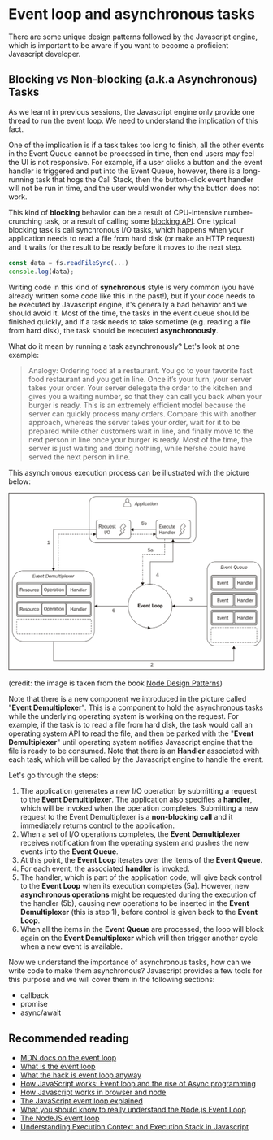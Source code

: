 # Event loop and asynchronous tasks

There are some unique design patterns followed by the Javascript engine, which is important to be aware if you want to become a proficient Javascript developer.

## Blocking vs Non-blocking \(a.k.a Asynchronous\) Tasks

As we learnt in previous sessions, the Javascript engine only provide one thread to run the event loop. We need to understand the implication of this fact.

One of the implication is if a task takes too long to finish, all the other events in the Event Queue cannot be processed in time, then end users may feel the UI is not responsive. For example, if a user clicks a button and the event handler is triggered and put into the Event Queue, however, there is a long-running task that hogs the Call Stack, then the button-click event handler will not be run in time, and the user would wonder why the button does not work.

This kind of **blocking** behavior can be a result of CPU-intensive number-crunching task, or a result of calling some [blocking API](https://nodejs.org/en/docs/guides/blocking-vs-non-blocking/). One typical blocking task is call synchronous I/O tasks, which happens when your application needs to read a file from hard disk \(or make an HTTP request\) and it waits for the result to be ready before it moves to the next step.

```javascript
const data = fs.readFileSync(...)
console.log(data);
```

Writing code in this kind of **synchronous** style is very common \(you have already written some code like this in the past!\), but if your code needs to be executed by Javascript engine, it's generally a bad behavior and we should avoid it. Most of the time, the tasks in the event queue should be finished quickly, and if a task needs to take sometime \(e.g. reading a file from hard disk\), the task should be executed **asynchronously**.

What do it mean by running a task asynchronously? Let's look at one example:

> Analogy: Ordering food at a restaurant. You go to your favorite fast food restaurant and you get in line. Once it’s your turn, your server takes your order. Your server delegate the order to the kitchen and gives you a waiting number, so that they can call you back when your burger is ready. This is an extremely efficient model because the server can quickly process many orders. Compare this with another approach, whereas the server takes your order, wait for it to be prepared while other customers wait in line, and finally move to the next person in line once your burger is ready. Most of the time, the server is just waiting and doing nothing, while he/she could have served the next person in line.

This asynchronous execution process can be illustrated with the picture below:

![The Reactor Pattern](../../.gitbook/assets/reactor_pattern.jpg)

\(credit: the image is taken from the book [Node Design Patterns](https://www.packtpub.com/web-development/nodejs-design-patterns-second-edition)\)

Note that there is a new component we introduced in the picture called "**Event Demultiplexer**". This is a component to hold the asynchronous tasks while the underlying operating system is working on the request. For example, if the task is to read a file from hard disk, the task would call an operating system API to read the file, and then be parked with the "**Event Demultiplexer**" until operating system notifies Javascript engine that the file is ready to be consumed. Note that there is an **Handler** associated with each task, which will be called by the Javascript engine to handle the event.

Let's go through the steps:

1. The application generates a new I/O operation by submitting a request to the **Event Demultiplexer**. The application also specifies a **handler**, which will be invoked when the operation completes. Submitting a new request to the Event Demultiplexer is a **non-blocking call** and it immediately returns control to the application.
2. When a set of I/O operations completes, the **Event Demultiplexer** receives notification from the operating system and pushes the new events into the **Event Queue**.
3. At this point, the **Event Loop** iterates over the items of the **Event Queue**.
4. For each event, the associated **handler** is invoked.
5. The handler, which is part of the application code, will give back control to the **Event Loop** when its execution completes \(5a\). However, new **asynchronous operations** might be requested during the execution of the handler \(5b\), causing new operations to be inserted in the **Event Demultiplexer** \(this is step 1\), before control is given back to the **Event Loop**.
6. When all the items in the **Event Queue** are processed, the loop will block again on the **Event Demultiplexer** which will then trigger another cycle when a new event is available.

Now we understand the importance of asynchronous tasks, how can we write code to make them asynchronous? Javascript provides a few tools for this purpose and we will cover them in the following sections:

* callback
* promise
* async/await

## Recommended reading

* [MDN docs on the event loop](https://developer.mozilla.org/en-US/docs/Web/JavaScript/EventLoop)
* [What is the event loop](https://hackernoon.com/understanding-js-the-event-loop-959beae3ac40)
* [What the hack is event loop anyway](https://2014.jsconf.eu/speakers/philip-roberts-what-the-heck-is-the-event-loop-anyway.html)
* [How JavaScript works: Event loop and the rise of Async programming](https://blog.sessionstack.com/how-javascript-works-event-loop-and-the-rise-of-async-programming-5-ways-to-better-coding-with-2f077c4438b5)
* [How Javascript works in browser and node](https://itnext.io/how-javascript-works-in-browser-and-node-ab7d0d09ac2f)
* [The JavaScript event loop explained](https://blog.carbonfive.com/2013/10/27/the-javascript-event-loop-explained/)
* [What you should know to really understand the Node.js Event Loop](https://medium.com/the-node-js-collection/what-you-should-know-to-really-understand-the-node-js-event-loop-and-its-metrics-c4907b19da4c)
* [The NodeJS event loop](https://flaviocopes.com/node-event-loop/)
* [Understanding Execution Context and Execution Stack in Javascript](https://blog.bitsrc.io/understanding-execution-context-and-execution-stack-in-javascript-1c9ea8642dd0)
